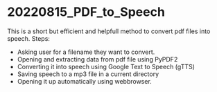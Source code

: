 # 20220815_PDF_to_Speech
This is a short but efficient and helpfull method to convert pdf files into speech.
Steps:
- Asking user for a filename they want to convert.
- Opening and extracting data from pdf file using PyPDF2
- Converting it into speech using Google Text to Speech (gTTS)
- Saving speech to a mp3 file in a current directory
- Opening it up automatically using webbrowser.
